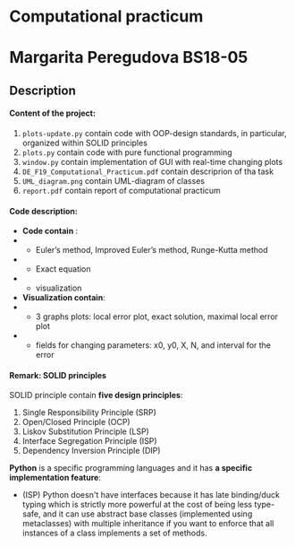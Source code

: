 # Computational practicum
# Margarita Peregudova BS18-05

## Description

#### Content of the project:
1. `plots-update.py` contain code with OOP-design standards, in particular, organized  within SOLID principles
2. `plots.py` contain code with pure functional programming
3. `window.py` contain implementation of GUI with real-time changing plots
4. `DE_F19_Computational_Practicum.pdf` contain descriprion of tha task
5. `UML_diagram.png` contain UML-diagram of classes
6. `report.pdf` contain report of computational practicum

#### Code description:
- __Code contain__ :
- - Euler’s method, Improved Euler’s method, Runge-Kutta method
- - Exact equation
- - visualization 
- __Visualization contain__:
- - 3 graphs plots: local error plot, exact solution, maximal local error plot 
- - fields for changing parameters: x0, y0, X, N, and interval for the error


#### Remark: SOLID principles
SOLID principle contain __five design principles__:

1. Single Responsibility Principle (SRP)
2. Open/Closed Principle (OCP)
3. Liskov Substitution Principle (LSP)
4. Interface Segregation Principle (ISP)
5. Dependency Inversion Principle (DIP)

__Python__ is a specific programming languages and it has __a specific implementation feature__:
- (ISP) Python doesn't have interfaces because it has late binding/duck typing which is strictly more powerful at the cost of being less type-safe, and it can use abstract base classes (implemented using metaclasses) with multiple inheritance if you want to enforce that all instances of a class implements a set of methods.


